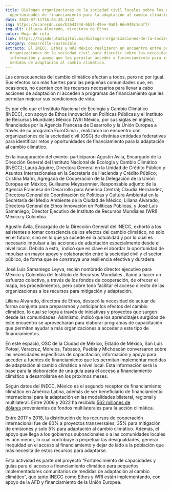 ```yaml
---
title: Dialogan organizaciones de la sociedad civil locales sobre los retos y
  oportunidades de financiamiento para la adaptación al cambio climático
date: 2023-07-11T16:26:28.312Z
img: https://ucarecdn.com/b264354d-6b81-49ee-9a01-66e940c1eaf7/
img-alt: Liliana Alvarado, directora de Ethos
autor: Hoja de ruta
link: https://hojaderutadigital.mx/dialogan-organizaciones-de-la-sociedad-civil-locales-sobre-los-retos-y-oportunidades-de-financiamiento-para-la-adaptacion-al-cambio-climatico/
category: desarrollo-sostenible
extracto: El INECC, Ethos y WRI México realizaron un encuentro entre pequeñas
  organizaciones de la sociedad civil para discutir sobre las necesidades de
  información y apoyo que les permitan acceder a financiamiento para implementar
  medidas de adaptación al cambio climático.
---
```

Las consecuencias del cambio climático afectan a todos, pero no por igual. Sus efectos son más fuertes para las pequeñas comunidades que, en ocasiones, no cuentan con los recursos necesarios para llevar a cabo acciones de adaptación ni acceden a programas de financiamiento que les permitan mejorar sus condiciones de vida.

Es por ello que el Instituto Nacional de Ecología y Cambio Climático (INECC), con apoyo de Ethos Innovación en Políticas Públicas y el Instituto de Recursos Mundiales México (WRI México, por sus siglas en inglés), financiados por la Agencia Francesa de Desarrollo y la Unión Europea a través de su programa EuroClima+, realizaron un encuentro con organizaciones de la sociedad civil (OSC) de distintas entidades federativas para identificar retos y oportunidades de financiamiento para la adaptación al cambio climático.

En la inauguración del evento  participaron Agustín Ávila, Encargado de la Dirección General del Instituto Nacional de Ecología y Cambio Climático (INECC); Laura Aguirre, Directora General en la Unidad de Crédito Público y Asuntos Internacionales en la Secretaría de Hacienda y Crédito Público; Cristina Marín, Agregada de Cooperación de la Delegación de la Unión Europea en México; Guillaume Meyssonnier, Responsable adjunto de la Agencia Francesa de Desarrollo para América Central; Claudia Hernández, Directora General de Coordinación de Políticas y Cultura Ambiental en la Secretaría del Medio Ambiente de la Ciudad de México; Liliana Alvarado, Directora General de Ethos Innovación en Políticas Públicas, y José Luis Samaniego, Director Ejecutivo de Instituto de Recursos Mundiales (WRI) México y Colombia.

Agustín Ávila, Encargado de la Dirección General del INECC, exhortó a los asistentes a tomar consciencia de los efectos del cambio climático, no solo en el futuro, sino en lo que ya sucede en la actualidad y por lo cual es necesario impulsar a las acciones de adaptación especialmente desde el nivel local. Debido a esto,  indicó que es clave el abordar la oportunidad de impulsar un mayor apoyo y colaboración entre la sociedad civil y el sector público, de forma que se construya una resiliencia efectiva y duradera.

José Luis Samaniego Leyva, recién nombrado director ejecutivo para México y Colombia del Instituto de Recursos Mundiales , llamó a hacer un esfuerzo colectivo, a través de los fondos de cooperación, de ofrecer el mapa, los procedimientos, pero sobre todo facilitar el acceso directo de las organizaciones a los recursos para mitigación y adaptación.

Liliana Alvarado, directora de Ethos, destacó la necesidad de actuar de forma conjunta para prepararnos y anticipar los efectos del cambio climático, lo cual se logra a través de iniciativas y proyectos que surgen desde las comunidades. Asimismo, indicó que los aprendizajes surgidos de este encuentro se aprovecharán para elaborar programas de capacitación que permitan ayudar a más organizaciones a acceder a este tipo de financiamientos.

En este espacio, OSC de la Ciudad de México, Estado de México, San Luis Potosí, Veracruz, Morelos, Tabasco, Puebla y Michoacán conversaron sobre las necesidades específicas de capacitación, información y apoyo para acceder a fuentes de financiamiento que les permitan implementar medidas de adaptación al cambio climático a nivel local. Esta información será la base para la elaboración de una guía para el acceso a financiamiento climático a desarrollarse en los próximos meses.

Según datos del INECC, México es el segundo receptor de financiamiento climático en América Latina, además de ser beneficiario de financiamiento internacional para la adaptación en las modalidades bilateral, regional y multilateral. Entre 2006 y 2022 ha recibido [562 millones de dólares](https://climatefundsupdate.org/data-dashboard/regions/) provenientes de fondos multilaterales para la acción climática.

Entre 2017 y 2018, la distribución de los recursos de cooperación internacional fue de 60% a proyectos transversales, 35% para mitigación de emisiones y solo 5% para adaptación al cambio climático. Además, el apoyo que llega a los gobiernos subnacionales o a las comunidades locales es aún menor, lo cual contribuye a perpetuar las desigualdades, generar inequidad en el acceso al financiamiento y dejar de lado a la población que más necesita de estos recursos para adaptarse.

Esta actividad es parte del proyecto “Fortalecimiento de capacidades y guías para el acceso a financiamiento climático para pequeños implementadores comunitarios de medidas de adaptación al cambio climático”, que tanto INECC como Ethos y WRI están implementando, con apoyo de la AFD y financiamiento de la Unión Europea.